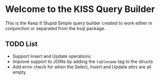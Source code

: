 # Welcome to the KISS Query Builder

This is the Keep It Stupid Simple query builder created to work
either in conjunction or separated from the ksql package.

## TODO List

- Support Insert and Update operations
- Improve support to JOINs by adding the `tablename` tag to the structs
- Add error check for when the Select, Insert and Update attrs are all empty
